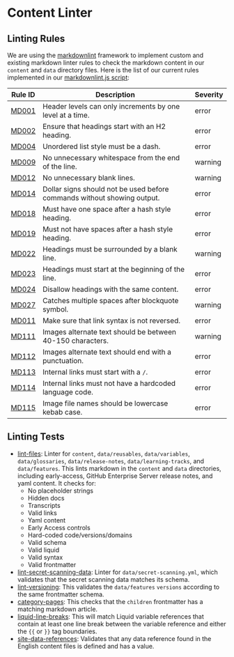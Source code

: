 # Content Linter

## Linting Rules

We are using the [markdownlint](https://github.com/DavidAnson/markdownlint) framework to implement custom and existing markdown linter rules to check the markdown content in our `content` and `data` directory files. Here is the list of our current rules implemented in our [markdownlint.js script](./scripts/markdownlint.js):

| **Rule ID** | **Description** | **Severity** |
|---|---|---|
| [MD001](https://github.com/DavidAnson/markdownlint/blob/main/doc/md001.md) | Header levels can only increments by one level at a time. | error |
| [MD002](https://github.com/DavidAnson/markdownlint/blob/main/doc/md002.md) | Ensure that headings start with an H2 heading. | error |
| [MD004](https://github.com/DavidAnson/markdownlint/blob/main/doc/md004.md) | Unordered list style must be a dash. | error |
| [MD009](https://github.com/DavidAnson/markdownlint/blob/main/doc/md009.md) | No unnecessary whitespace from the end of the line. | warning |
| [MD012](https://github.com/DavidAnson/markdownlint/blob/main/doc/md012.md) | No unnecessary blank lines. | warning |
| [MD014](https://github.com/DavidAnson/markdownlint/blob/main/doc/md014.md) | Dollar signs should not be used before commands without showing output. | error |
| [MD018](https://github.com/DavidAnson/markdownlint/blob/main/doc/md018.md) | Must have one space after a hash style heading. | error |
| [MD019](https://github.com/DavidAnson/markdownlint/blob/main/doc/md019.md) | Must not have spaces after a hash style heading. | error |
| [MD022](https://github.com/DavidAnson/markdownlint/blob/main/doc/md022.md) | Headings must be surrounded by a blank line. | warning |
| [MD023](https://github.com/DavidAnson/markdownlint/blob/main/doc/md023.md) | Headings must start at the beginning of the line. | error |
| [MD024](https://github.com/DavidAnson/markdownlint/blob/main/doc/md024.md) | Disallow headings with the same content. | error |
| [MD027](https://github.com/DavidAnson/markdownlint/blob/main/doc/md027.md) | Catches multiple spaces after blockquote symbol. | warning |
| [MD011](https://github.com/DavidAnson/markdownlint/blob/main/doc/md011.md) | Make sure that link syntax is not reversed. | error |
| [MD111](./linting-rules/image-alt-text-length.js) | Images alternate text should be between 40-150 characters. | warning |
| [MD112](./linting-rules/image-alt-text-end-punctuation.js) | Images alternate text should end with a punctuation. | error |
| [MD113](./linting-rules/internal-links-slash.js) | Internal links must start with a `/`. | error |
| [MD114](./linting-rules/internal-links-lang.js) | Internal links must not have a hardcoded language code. | error |
| [MD115](./linting-rules/image-file-kebab.js) | Image file names should be lowercase kebab case. | error |

## Linting Tests

- [lint-files](./tests/lint-files.js): Linter for `content`, `data/reusables`, `data/variables`, `data/glossaries`, `data/release-notes`, `data/learning-tracks`, and `data/features`. This lints markdown in the `content` and `data` directories, including early-access, GitHub Enterprise Server release notes, and yaml content. It checks for:
  - No placeholder strings
  - Hidden docs
  - Transcripts 
  - Valid links
  - Yaml content
  - Early Access controls
  - Hard-coded code/versions/domains
  - Valid schema
  - Valid liquid
  - Valid syntax
  - Valid frontmatter
- [lint-secret-scanning-data](./tests/lint-secret-scanning-data.js): Linter for `data/secret-scanning.yml`, which validates that the secret scanning data matches its schema.
- [lint-versioning](./tests/lint-versioning.js): This validates the `data/features` `versions` according to the same frontmatter schema.
- [category-pages](./tests/category-pages.js): This checks that the `children` frontmatter has a matching markdown article.
- [liquid-line-breaks](./tests/liquid-line-breaks.js): This will match Liquid variable references that contain at least one line break
between the variable reference and either the `{{` or `}}` tag boundaries.
- [site-data-references](./tests/site-data-references.js): Validates that any data reference found in the English content files is defined and has a value.
